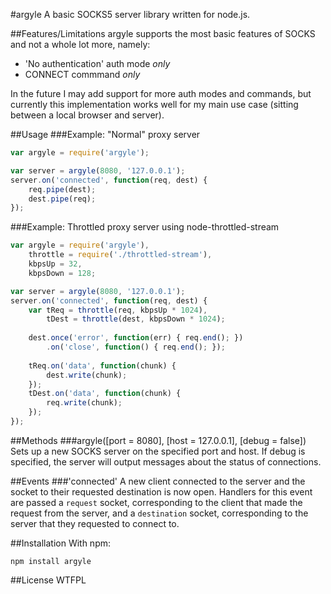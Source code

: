 #argyle
A basic SOCKS5 server library written for node.js.

##Features/Limitations
argyle supports the most basic features of SOCKS and not a whole lot more, namely:

- 'No authentication' auth mode *only*
- CONNECT commmand *only*

In the future I may add support for more auth modes and commands, but currently this implementation works well for my main use case (sitting between a local browser and server).

##Usage
###Example: "Normal" proxy server
```javascript
var argyle = require('argyle');

var server = argyle(8080, '127.0.0.1');
server.on('connected', function(req, dest) {
	req.pipe(dest);
	dest.pipe(req);
});
```

###Example: Throttled proxy server using node-throttled-stream
```javascript
var argyle = require('argyle'),
	throttle = require('./throttled-stream'),
	kbpsUp = 32,
	kbpsDown = 128;

var server = argyle(8080, '127.0.0.1');
server.on('connected', function(req, dest) {
	var tReq = throttle(req, kbpsUp * 1024),
		tDest = throttle(dest, kbpsDown * 1024);
	
	dest.once('error', function(err) { req.end(); })
		.on('close', function() { req.end(); });
	
	tReq.on('data', function(chunk) {
		dest.write(chunk);
	});
	tDest.on('data', function(chunk) {
		req.write(chunk);
	});
});
```

##Methods
###argyle([port = 8080], [host = 127.0.0.1], [debug = false])
Sets up a new SOCKS server on the specified port and host. If debug is specified, the server will output messages about the status of connections.

##Events
###'connected'
A new client connected to the server and the socket to their requested destination is now open. Handlers for this event are passed a `request` socket, corresponding to the client that made the request from the server, and a `destination` socket, corresponding to the server that they requested to connect to.

##Installation
With npm:

```
npm install argyle
```

##License
WTFPL
